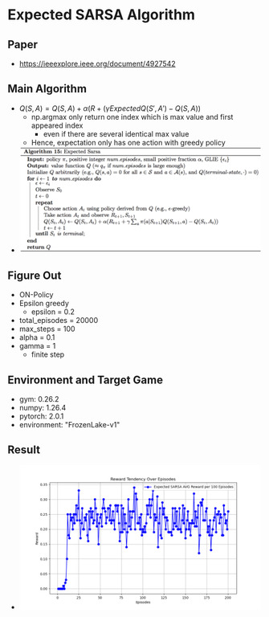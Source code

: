 # Expected SARSA Algorithm
## Paper
* https://ieeexplore.ieee.org/document/4927542
## Main Algorithm
* $Q(S, A) = Q(S, A) + \alpha(R + (\gamma ExpectedQ(S', A') - Q(S, A))$
  * np.argmax only return one index which is max value and first appeared index
    * even if there are several identical max value
  * Hence, expectation only has one action with greedy policy
* ![EXPSARSA-Algorithm](EXPSARSA-algorithm.png)
## Figure Out
* ON-Policy
* Epsilon greedy
  * epsilon = 0.2
* total_episodes = 20000
* max_steps = 100
* alpha = 0.1
* gamma = 1
  * finite step
## Environment and Target Game
* gym: 0.26.2
* numpy: 1.26.4 
* pytorch: 2.0.1 
* environment: "FrozenLake-v1"
## Result
* ![EXPSARSA](EXPSARSA_reward_plot.png)